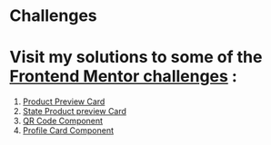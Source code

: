 # Challenges
# Visit my solutions to some of the [Frontend Mentor challenges](https://www.frontendmentor.io/challenges) :
1.  [Product Preview Card](https://pobze.github.io/Product-Card/Code/index.html)
2.  [State Product preview Card](https://pobze.github.io/Product-Card/ProjectCode/index.html)
3.  [QR Code Component](https://pobze.github.io/Product-Card/QRCodeComponent/index.html)
4.  [Profile Card Component](https://pobze.github.io/Challenges/ProfileCardComponent/index.html)


